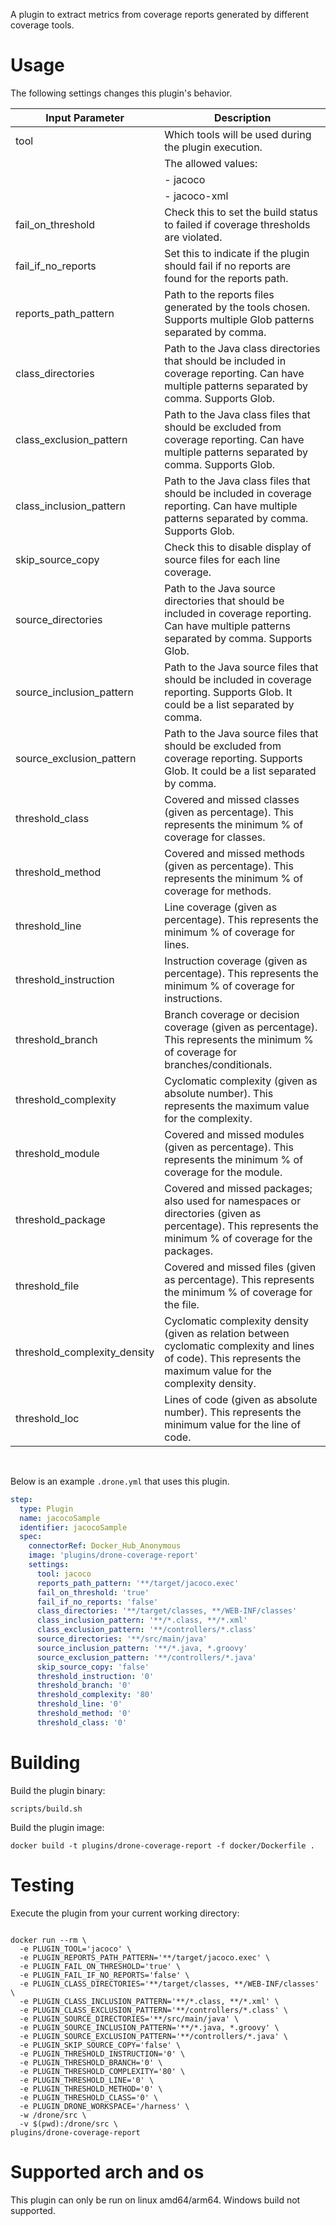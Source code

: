 A plugin to extract metrics from coverage reports generated by different coverage tools.

# Usage

The following settings changes this plugin's behavior.

| Input Parameter              | Description                                                                                                                                                      |
|------------------------------|------------------------------------------------------------------------------------------------------------------------------------------------------------------|
| tool                         | Which tools will be used during the plugin execution.<br/>                                                                                                            |
|                              | The allowed values:                                                                                                                                              |
|                              | - jacoco                                                                                                                                                         |
|                              | - jacoco-xml                                                                                                                                                     |
| fail_on_threshold            | Check this to set the build status to failed if coverage thresholds are violated.                                                                                |
| fail_if_no_reports           | Set this to indicate if the plugin should fail if no reports are found for the reports path.                                                                     |
| reports_path_pattern         | Path to the reports files generated by the tools chosen. Supports multiple Glob patterns separated by comma.                                                     |
| class_directories            | Path to the Java class directories that should be included in coverage reporting. Can have multiple patterns separated by comma. Supports Glob.                  |
| class_exclusion_pattern      | Path to the Java class files that should be excluded from coverage reporting. Can have multiple patterns separated by comma. Supports Glob.                      |
| class_inclusion_pattern      | Path to the Java class files that should be included in coverage reporting. Can have multiple patterns separated by comma. Supports Glob.                        |
| skip_source_copy             | Check this to disable display of source files for each line coverage.                                                                                            |
| source_directories           | Path to the Java source directories that should be included in coverage reporting. Can have multiple patterns separated by comma. Supports Glob.                 |
| source_inclusion_pattern     | Path to the Java source files that should be included in coverage reporting. Supports Glob. It could be a list separated by comma.                               |
| source_exclusion_pattern     | Path to the Java source files that should be excluded from coverage reporting. Supports Glob. It could be a list separated by comma.                             |
| threshold_class              | Covered and missed classes (given as percentage). This represents the minimum % of coverage for classes.                                                         |
| threshold_method             | Covered and missed methods (given as percentage). This represents the minimum % of coverage for methods.                                                         |
| threshold_line               | Line coverage (given as percentage). This represents the minimum % of coverage for lines.                                                                        |
| threshold_instruction        | Instruction coverage (given as percentage). This represents the minimum % of coverage for instructions.                                                          |
| threshold_branch             | Branch coverage or decision coverage (given as percentage). This represents the minimum % of coverage for branches/conditionals.                                 |
| threshold_complexity         | Cyclomatic complexity (given as absolute number). This represents the maximum value for the complexity.                                                          |
| threshold_module             | Covered and missed modules (given as percentage). This represents the minimum % of coverage for the module.                                                      |
| threshold_package            | Covered and missed packages; also used for namespaces or directories (given as percentage). This represents the minimum % of coverage for the packages.          |
| threshold_file               | Covered and missed files (given as percentage). This represents the minimum % of coverage for the file.                                                          |
| threshold_complexity_density | Cyclomatic complexity density (given as relation between cyclomatic complexity and lines of code). This represents the maximum value for the complexity density. |
| threshold_loc                | Lines of code (given as absolute number). This represents the minimum value for the line of code.                                                                |

<br>

Below is an example `.drone.yml` that uses this plugin.

```yaml
step:
  type: Plugin
  name: jacocoSample
  identifier: jacocoSample
  spec:
    connectorRef: Docker_Hub_Anonymous
    image: 'plugins/drone-coverage-report'
    settings:
      tool: jacoco
      reports_path_pattern: '**/target/jacoco.exec'
      fail_on_threshold: 'true'
      fail_if_no_reports: 'false'
      class_directories: '**/target/classes, **/WEB-INF/classes'
      class_inclusion_pattern: '**/*.class, **/*.xml'
      class_exclusion_pattern: '**/controllers/*.class'
      source_directories: '**/src/main/java'
      source_inclusion_pattern: '**/*.java, *.groovy'
      source_exclusion_pattern: '**/controllers/*.java'
      skip_source_copy: 'false'
      threshold_instruction: '0'
      threshold_branch: '0'
      threshold_complexity: '80'
      threshold_line: '0'
      threshold_method: '0'
      threshold_class: '0'
```

# Building

Build the plugin binary:

```text
scripts/build.sh
```

Build the plugin image:

```text
docker build -t plugins/drone-coverage-report -f docker/Dockerfile .
```

# Testing

Execute the plugin from your current working directory:

```text

docker run --rm \
  -e PLUGIN_TOOL='jacoco' \
  -e PLUGIN_REPORTS_PATH_PATTERN='**/target/jacoco.exec' \
  -e PLUGIN_FAIL_ON_THRESHOLD='true' \
  -e PLUGIN_FAIL_IF_NO_REPORTS='false' \
  -e PLUGIN_CLASS_DIRECTORIES='**/target/classes, **/WEB-INF/classes' \
  -e PLUGIN_CLASS_INCLUSION_PATTERN='**/*.class, **/*.xml' \
  -e PLUGIN_CLASS_EXCLUSION_PATTERN='**/controllers/*.class' \
  -e PLUGIN_SOURCE_DIRECTORIES='**/src/main/java' \
  -e PLUGIN_SOURCE_INCLUSION_PATTERN='**/*.java, *.groovy' \
  -e PLUGIN_SOURCE_EXCLUSION_PATTERN='**/controllers/*.java' \
  -e PLUGIN_SKIP_SOURCE_COPY='false' \
  -e PLUGIN_THRESHOLD_INSTRUCTION='0' \
  -e PLUGIN_THRESHOLD_BRANCH='0' \
  -e PLUGIN_THRESHOLD_COMPLEXITY='80' \
  -e PLUGIN_THRESHOLD_LINE='0' \
  -e PLUGIN_THRESHOLD_METHOD='0' \
  -e PLUGIN_THRESHOLD_CLASS='0' \
  -e PLUGIN_DRONE_WORKSPACE='/harness' \
  -w /drone/src \
  -v $(pwd):/drone/src \
plugins/drone-coverage-report
```

# Supported arch and os
This plugin can only be run on linux amd64/arm64. Windows build not supported.